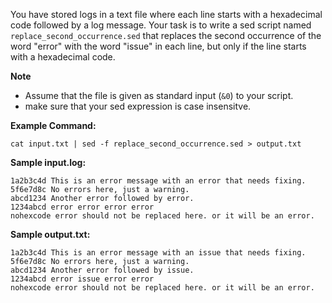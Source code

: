 You have stored logs in a text file where each line starts with a hexadecimal code followed by a log message.
Your task is to write a sed script named `replace_second_occurrence.sed` that replaces the second occurrence of the word "error" with the word "issue" in each line, but only if the line starts with a hexadecimal code.

**Note**

- Assume that the file is given as standard input (`&0`) to your script.
- make sure that your sed expression is case insensitve.

**Example Command:**

```
cat input.txt | sed -f replace_second_occurrence.sed > output.txt
```

**Sample input.log:**

```
1a2b3c4d This is an error message with an error that needs fixing.
5f6e7d8c No errors here, just a warning.
abcd1234 Another error followed by error.
1234abcd error error error error
nohexcode error should not be replaced here. or it will be an error.
```

**Sample output.txt:**

```
1a2b3c4d This is an error message with an issue that needs fixing.
5f6e7d8c No errors here, just a warning.
abcd1234 Another error followed by issue.
1234abcd error issue error error
nohexcode error should not be replaced here. or it will be an error.
```
